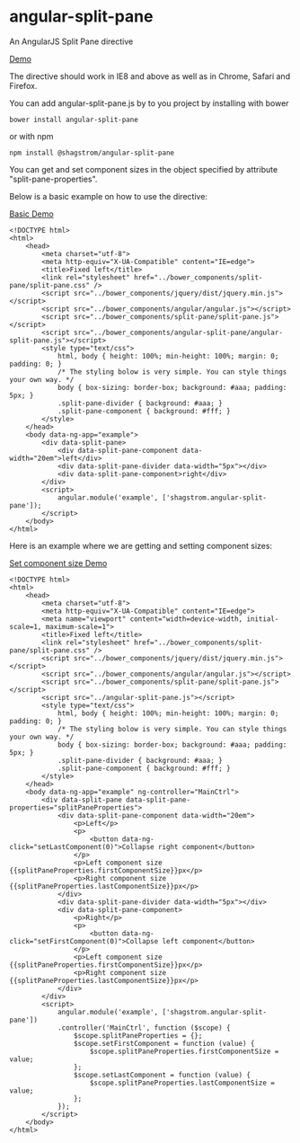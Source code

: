 angular-split-pane
==================

An AngularJS Split Pane directive

[Demo](http://www.dreamchain.com/static/angular-split-pane/examples/nested.html)

The directive should work in IE8 and above as well as in Chrome, Safari and Firefox.

You can add angular-split-pane.js by to you project by installing with bower

    bower install angular-split-pane

or with npm

    npm install @shagstrom/angular-split-pane

You can get and set component sizes in the object specified by attribute "split-pane-properties".

Below is a basic example on how to use the directive:

[Basic Demo](http://www.dreamchain.com/static/angular-split-pane/examples/fixed-left.html)

	<!DOCTYPE html>
	<html>
		<head>
			<meta charset="utf-8">
			<meta http-equiv="X-UA-Compatible" content="IE=edge">
			<title>Fixed left</title>
			<link rel="stylesheet" href="../bower_components/split-pane/split-pane.css" />
			<script src="../bower_components/jquery/dist/jquery.min.js"></script>
			<script src="../bower_components/angular/angular.js"></script>
			<script src="../bower_components/split-pane/split-pane.js"></script>
			<script src="../bower_components/angular-split-pane/angular-split-pane.js"></script>
			<style type="text/css">
				html, body { height: 100%; min-height: 100%; margin: 0; padding: 0; }
				/* The styling bolow is very simple. You can style things your own way. */
				body { box-sizing: border-box; background: #aaa; padding: 5px; }
				.split-pane-divider { background: #aaa; }
				.split-pane-component { background: #fff; }
			</style>
		</head>
		<body data-ng-app="example">
			<div data-split-pane>
				<div data-split-pane-component data-width="20em">left</div>
				<div data-split-pane-divider data-width="5px"></div>
				<div data-split-pane-component>right</div>
			</div>
			<script>
				angular.module('example', ['shagstrom.angular-split-pane']);
			</script>
		</body>
	</html>

Here is an example where we are getting and setting component sizes:

[Set component size Demo](http://www.dreamchain.com/static/angular-split-pane/examples/set-component-size.html)

	<!DOCTYPE html>
	<html>
		<head>
			<meta charset="utf-8">
			<meta http-equiv="X-UA-Compatible" content="IE=edge">
			<meta name="viewport" content="width=device-width, initial-scale=1, maximum-scale=1">
			<title>Fixed left</title>
			<link rel="stylesheet" href="../bower_components/split-pane/split-pane.css" />
			<script src="../bower_components/jquery/dist/jquery.min.js"></script>
			<script src="../bower_components/angular/angular.js"></script>
			<script src="../bower_components/split-pane/split-pane.js"></script>
			<script src="../angular-split-pane.js"></script>
			<style type="text/css">
				html, body { height: 100%; min-height: 100%; margin: 0; padding: 0; }
				/* The styling bolow is very simple. You can style things your own way. */
				body { box-sizing: border-box; background: #aaa; padding: 5px; }
				.split-pane-divider { background: #aaa; }
				.split-pane-component { background: #fff; }
			</style>
		</head>
		<body data-ng-app="example" ng-controller="MainCtrl">
			<div data-split-pane data-split-pane-properties="splitPaneProperties">
				<div data-split-pane-component data-width="20em">
					<p>Left</p>
					<p>
						<button data-ng-click="setLastComponent(0)">Collapse right component</button>
					</p>
					<p>Left component size {{splitPaneProperties.firstComponentSize}}px</p>
					<p>Right component size {{splitPaneProperties.lastComponentSize}}px</p>
				</div>
				<div data-split-pane-divider data-width="5px"></div>
				<div data-split-pane-component>
					<p>Right</p>
					<p>
						<button data-ng-click="setFirstComponent(0)">Collapse left component</button>
					</p>
					<p>Left component size {{splitPaneProperties.firstComponentSize}}px</p>
					<p>Right component size {{splitPaneProperties.lastComponentSize}}px</p>
				</div>
			</div>
			<script>
				angular.module('example', ['shagstrom.angular-split-pane'])
				.controller('MainCtrl', function ($scope) {
					$scope.splitPaneProperties = {};
					$scope.setFirstComponent = function (value) {
						$scope.splitPaneProperties.firstComponentSize = value;
					};
					$scope.setLastComponent = function (value) {
						$scope.splitPaneProperties.lastComponentSize = value;
					};
				});
			</script>
		</body>
	</html>

